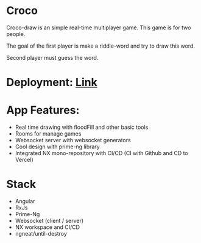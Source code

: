 # Croco
Croco-draw is an simple real-time multiplayer game. This game is for two people. 

The goal of the first player is make a riddle-word and try to draw this word. 

Second player must guess the word.

# Deployment: [Link](https://croco-draw-game.vercel.app/main)

# App Features:

- Real time drawing with floodFill and other basic tools
- Rooms for manage games
- Websocket server with websocket generators
- Cool design with prime-ng library
- Integrated NX mono-repository with CI/CD (CI with Github and CD to Vercel)

# Stack 

- Angular
- RxJs
- Prime-Ng
- Websocket (client / server)
- NX workspace and CI/CD
- ngneat/until-destroy
